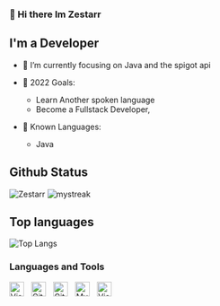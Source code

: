 ### 👋 Hi there Im Zestarr

## I'm a Developer

- 🌱 I’m currently focusing on Java and the spigot api
- 🥅 2022 Goals:
  - Learn Another spoken language
  - Become a Fullstack Developer, 

- 🧠 Known Languages:
  - Java
  
## Github Status

![Zestarr](https://github-readme-stats.vercel.app/api?username=Zestarr&show_icons=true&theme=tokyonight&hide_border=true)
<img src="https://github-readme-streak-stats.herokuapp.com/?user=Zestarr&&hide_border=true&theme=tokyonight" alt="mystreak"/>

## Top languages

![Top Langs](https://github-readme-stats.vercel.app/api/top-langs/?username=Zestarr&layout=compact&hide_border=true&theme=tokyonight)

### Languages and Tools

<img align="left" alt="Visual Studio Code" width="26px" src="https://cdn.jsdelivr.net/gh/devicons/devicon/icons/vscode/vscode-original.svg" style="padding-right:10px;"/>
<img align="left" alt="Git" width="26px" src="https://cdn.jsdelivr.net/gh/devicons/devicon/icons/git/git-original.svg" style="padding-right:10px;"/>
<img align="left" alt="GitHub" width="26px" src="https://user-images.githubusercontent.com/3369400/139447912-e0f43f33-6d9f-45f8-be46-2df5bbc91289.png" style="padding-right:10px;"/>
<img align="left" alt="MySQL" width="26px" src="https://cdn.jsdelivr.net/gh/devicons/devicon/icons/mysql/mysql-original.svg" style="padding-right:10px;"/>
<img align="left" alt="Visual Studio Code" width="26px" src="https://cdn.discordapp.com/emojis/611633714656575516.webp?size=128&quality=lossless" style="padding-right:10px;"/>
